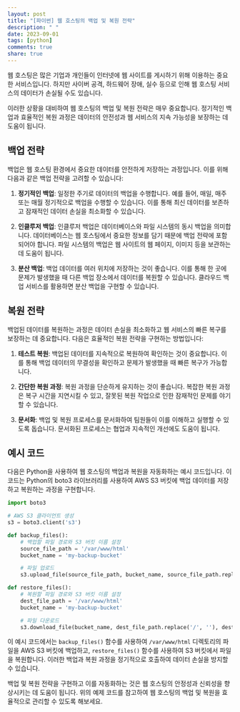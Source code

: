```yaml
---
layout: post
title: "[파이썬] 웹 호스팅의 백업 및 복원 전략"
description: " "
date: 2023-09-01
tags: [python]
comments: true
share: true
---
```


웹 호스팅은 많은 기업과 개인들이 인터넷에 웹 사이트를 게시하기 위해 이용하는 중요한 서비스입니다. 하지만 사이버 공격, 하드웨어 장애, 실수 등으로 인해 웹 호스팅 서비스의 데이터가 손실될 수도 있습니다. 

이러한 상황을 대비하여 웹 호스팅의 백업 및 복원 전략은 매우 중요합니다. 정기적인 백업과 효율적인 복원 과정은 데이터의 안전성과 웹 서비스의 지속 가능성을 보장하는 데 도움이 됩니다.

## 백업 전략

백업은 웹 호스팅 환경에서 중요한 데이터를 안전하게 저장하는 과정입니다. 이를 위해 다음과 같은 백업 전략을 고려할 수 있습니다:

1. **정기적인 백업**: 일정한 주기로 데이터의 백업을 수행합니다. 예를 들어, 매일, 매주 또는 매월 정기적으로 백업을 수행할 수 있습니다. 이를 통해 최신 데이터를 보존하고 잠재적인 데이터 손실을 최소화할 수 있습니다.

2. **인클루저 백업**: 인클루저 백업은 데이터베이스와 파일 시스템의 동시 백업을 의미합니다. 데이터베이스는 웹 호스팅에서 중요한 정보를 담기 때문에 백업 전략에 포함되어야 합니다. 파일 시스템의 백업은 웹 사이트의 웹 페이지, 이미지 등을 보관하는 데 도움이 됩니다.

3. **분산 백업**: 백업 데이터를 여러 위치에 저장하는 것이 좋습니다. 이를 통해 한 곳에 문제가 발생했을 때 다른 백업 장소에서 데이터를 복원할 수 있습니다. 클라우드 백업 서비스를 활용하면 분산 백업을 구현할 수 있습니다.

## 복원 전략

백업된 데이터를 복원하는 과정은 데이터 손실을 최소화하고 웹 서비스의 빠른 복구를 보장하는 데 중요합니다. 다음은 효율적인 복원 전략을 구현하는 방법입니다:

1. **테스트 복원**: 백업된 데이터를 지속적으로 복원하여 확인하는 것이 중요합니다. 이를 통해 백업 데이터의 무결성을 확인하고 문제가 발생했을 때 빠른 복구가 가능합니다.

2. **간단한 복원 과정**: 복원 과정을 단순하게 유지하는 것이 좋습니다. 복잡한 복원 과정은 복구 시간을 지연시킬 수 있고, 잘못된 복원 작업으로 인한 잠재적인 문제를 야기할 수 있습니다.

3. **문서화**: 백업 및 복원 프로세스를 문서화하여 팀원들이 이를 이해하고 실행할 수 있도록 돕습니다. 문서화된 프로세스는 협업과 지속적인 개선에도 도움이 됩니다.

## 예시 코드

다음은 Python을 사용하여 웹 호스팅의 백업과 복원을 자동화하는 예시 코드입니다. 이 코드는 Python의 boto3 라이브러리를 사용하여 AWS S3 버킷에 백업 데이터를 저장하고 복원하는 과정을 구현합니다.

```python
import boto3

# AWS S3 클라이언트 생성
s3 = boto3.client('s3')

def backup_files():
    # 백업할 파일 경로와 S3 버킷 이름 설정
    source_file_path = '/var/www/html'
    bucket_name = 'my-backup-bucket'

    # 파일 업로드
    s3.upload_file(source_file_path, bucket_name, source_file_path.replace('/', ''))

def restore_files():
    # 복원할 파일 경로와 S3 버킷 이름 설정
    dest_file_path = '/var/www/html'
    bucket_name = 'my-backup-bucket'

    # 파일 다운로드
    s3.download_file(bucket_name, dest_file_path.replace('/', ''), dest_file_path)
```

이 예시 코드에서는 `backup_files()` 함수를 사용하여 `/var/www/html` 디렉토리의 파일을 AWS S3 버킷에 백업하고, `restore_files()` 함수를 사용하여 S3 버킷에서 파일을 복원합니다. 이러한 백업과 복원 과정을 정기적으로 호출하여 데이터 손실을 방지할 수 있습니다.

백업 및 복원 전략을 구현하고 이를 자동화하는 것은 웹 호스팅의 안정성과 신뢰성을 향상시키는 데 도움이 됩니다. 위의 예제 코드를 참고하여 웹 호스팅의 백업 및 복원을 효율적으로 관리할 수 있도록 해보세요.